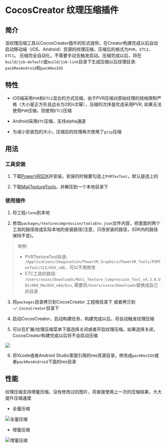 # CocosCreator 纹理压缩插件

## 简介

该纹理压缩工具以CocosCreator插件的形式提供，在Creator构建完成以后自动启动移动端（iOS、Android）资源的纹理压缩，压缩后的格式为`PVR`、`ETC2`、`ETC1`。
压缩完全自动化，不需要手动去触发启动。压缩完成以后，将在`build/jsb-default`或`build/jsb-link`目录下生成压缩以后纹理目录: `packResAndroid`和`packResIOS`

## 特性

* iOS端采用`PVR`和`ETC2`混合的方式压缩，由于PVR压缩对原始纹理的规格限制严格（大小是正方形且边长为2的n次幂），压缩的次序是优选采用PVR, 如果无法使用`PVR`压缩，则使用`ETC2`压缩

* Android采用`ETC`压缩，支持alpha通道

* 为减小安装包的大小，压缩后的纹理再次使用了`gzip`压缩


## 用法

### 工具安装
1. 下载[PowerVRSDK](http://cdn.imgtec.com/sdk/OFFLINE/PowerVRSDKSetup-2018_R2.app.tgz)并安装，安装的时候要勾选上`PVRTexTool`，默认是选上的

2. 下载[MaliTextureTools](https://armkeil.blob.core.windows.net/developer//sitecore/shell/-/media/Files/downloads/texture-compression-tool/Mali_Texture_Compression_Tool_v4,-d-,3,-d-,0,-d-,b81c088_MacOSX_x64.tgz)，并解压到一个本地目录下

### 使用插件

1. 将工程`clone`到本地

2. 修改`packages/texturecompression/toolsEnv.json`文件内容，把里面的两个工具的路径改成实际本地的安装路径(注意，只改安装的路径，SDK内的路径保持不变)。

> 举例:
>
> * PVRTextureTool目录: ` /Applications/Imagination/PowerVR_Graphics/PowerVR_Tools/PVRTexTool/CLI/OSX_x86`，可以不用修改
> * ETC工具的路径: `/Users/xxxxx/Downloads/Mali_Texture_Compression_Tool_v4.3.0.b81c088_MacOSX_x64/bin`, 需要将`/Users/xxxxx/Downloads`替换成自己的目录
>

3. 将`packages`目录拷贝到CocosCreator 工程根目录下 或者拷贝到 `~/.CocosCreator`目录下

4. 启动CocosCreator，启动构建任务，构建完成以后，将自动触发纹理压缩

5. 可以在扩展/纹理压缩菜单下面选择关闭或者开启纹理压缩。如果选择关闭，CocosCreator构建完成以后将不会启动压缩

![](https://github.com/lxw5689/ccc-texturecompression/raw/master/images/tp_openClose.png)

6. 将Xcode或者Android Studio里面引用的res资源目录，修改成`packResIOS`或者`packResAndroid`下面的res目录

## 性能

纹理压缩支持增量压缩，没有修改过的图片，将直接使用上一次的压缩结果，大大提升压缩速度

* 全量压缩

![全量压缩](https://github.com/lxw5689/ccc-texturecompression/raw/master/images/pack1.gif)

* 增量压缩

![增量压缩](https://github.com/lxw5689/ccc-texturecompression/raw/master/images/pack4.gif)



